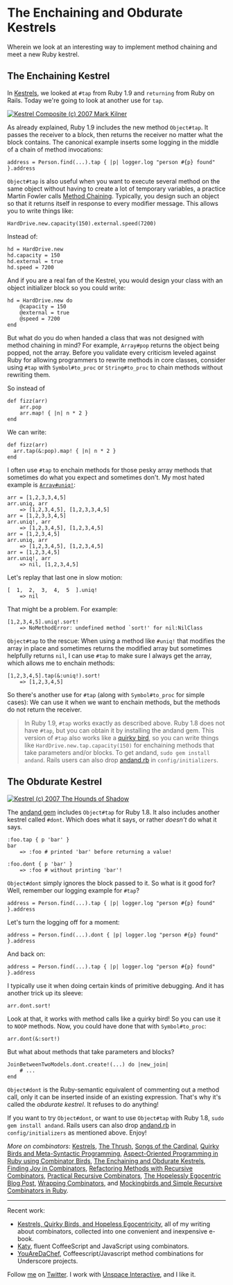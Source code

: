The Enchaining and Obdurate Kestrels
===

Wherein we look at an interesting way to implement method chaining and meet a new Ruby kestrel.

The Enchaining Kestrel
---

In [Kestrels](http://github.com/raganwald/homoiconic/tree/master/2008-10-29/kestrel.markdown#readme), we looked at `#tap` from Ruby 1.9 and `returning` from Ruby on Rails. Today we're going to look at another use for `tap`.

[![Kestrel Composite (c) 2007 Mark Kilner](http://farm3.static.flickr.com/2165/1902016010_6f007bf3f0.jpg)](http://flickr.com/photos/markkilner/1902016010/ "Kestrel Composite (c) 2007 Mark Kilner")

As already explained, Ruby 1.9 includes the new method `Object#tap`. It passes the receiver to a block, then returns the receiver no matter what the block contains. The canonical example inserts some logging in the middle of a chain of method invocations:

	address = Person.find(...).tap { |p| logger.log "person #{p} found" }.address

`Object#tap` is also useful when you want to execute several method on the same object without having to create a lot of temporary variables, a practice Martin Fowler calls [Method Chaining](http://martinfowler.com/dslwip/MethodChaining.html ""). Typically, you design such an object so that it returns itself in response to every modifier message. This allows you to write things like:

	HardDrive.new.capacity(150).external.speed(7200)

Instead of:

	hd = HardDrive.new
	hd.capacity = 150
	hd.external = true
	hd.speed = 7200

And if you are a real fan of the Kestrel, you would design your class with an object initializer block so you could write:

	hd = HardDrive.new do
		@capacity = 150
		@external = true
		@speed = 7200
	end

But what do you do when handed a class that was not designed with method chaining in mind? For example, `Array#pop` returns the object being popped, not the array. Before you validate every criticism leveled against Ruby for allowing programmers to rewrite methods in core classes, consider using `#tap` with `Symbol#to_proc` or `String#to_proc` to chain methods without rewriting them.

So instead of

	def fizz(arr)
		arr.pop
		arr.map! { |n| n * 2 }
	end

We can write:

	def fizz(arr)
	  arr.tap(&:pop).map! { |n| n * 2 }
	end

I often use `#tap` to enchain methods for those pesky array methods that sometimes do what you expect and sometimes don't. My most hated example is [`Array#uniq!`](http://ruby-doc.org/core/classes/Array.html#M002238 "Class: Array"):

	arr = [1,2,3,3,4,5]
	arr.uniq, arr
		=> [1,2,3,4,5], [1,2,3,3,4,5]
	arr = [1,2,3,3,4,5]
	arr.uniq!, arr
		=> [1,2,3,4,5], [1,2,3,4,5]
	arr = [1,2,3,4,5]
	arr.uniq, arr
		=> [1,2,3,4,5], [1,2,3,4,5]
	arr = [1,2,3,4,5]
	arr.uniq!, arr
		=> nil, [1,2,3,4,5]

Let's replay that last one in slow motion:

	[  1,  2,  3,  4,  5  ].uniq!
		=> nil

That might be a problem. For example:

	[1,2,3,4,5].uniq!.sort!
		=> NoMethodError: undefined method `sort!' for nil:NilClass

`Object#tap` to the rescue: When using a method like `#uniq!` that modifies the array in place and sometimes returns the modified array but sometimes helpfully returns `nil`, I can use `#tap` to make sure I always get the array, which allows me to enchain methods:

	[1,2,3,4,5].tap(&:uniq!).sort!
		=> [1,2,3,4,5]

So there's another use for `#tap` (along with `Symbol#to_proc` for simple cases): We can use it when we want to enchain methods, but the methods do not return the receiver.

> In Ruby 1.9, `#tap` works exactly as described above. Ruby 1.8 does not have `#tap`, but you can obtain it by installing the andand gem. This version of `#tap` also works like a [quirky bird](http://github.com/raganwald/homoiconic/tree/master/2008-11-04/quirky_birds_and_meta_syntactic_programming.markdown ""), so you can write things like `HardDrive.new.tap.capacity(150)` for enchaining methods that take parameters and/or blocks. To get andand, `sudo gem install andand`. Rails users can also drop [andand.rb](http:andand.rb) in `config/initializers`.

The Obdurate Kestrel
---

[![Kestrel (c) 2007 The Hounds of Shadow](http://farm3.static.flickr.com/2402/2115973156_f4fcfca811.jpg)](http://flickr.com/photos/thehoundsofshadow/2115973156/ "Kestrel (c) 2007 The Hounds of Shadow")

The [andand gem](http://github.com/raganwald/andand/tree "raganwald's andand") includes `Object#tap` for Ruby 1.8. It also includes another kestrel called `#dont`. Which does what it says, or rather *doesn't* do what it says.

	:foo.tap { p 'bar' }
	bar
		=> :foo # printed 'bar' before returning a value!
		
	:foo.dont { p 'bar' }
		=> :foo # without printing 'bar'!

`Object#dont` simply ignores the block passed to it. So what is it good for? Well, remember our logging example for `#tap`?

	address = Person.find(...).tap { |p| logger.log "person #{p} found" }.address

Let's turn the logging off for a moment:

	address = Person.find(...).dont { |p| logger.log "person #{p} found" }.address
	
And back on:

	address = Person.find(...).tap { |p| logger.log "person #{p} found" }.address

I typically use it when doing certain kinds of primitive debugging. And it has another trick up its sleeve:

	arr.dont.sort!

Look at that, it works with method calls like a quirky bird! So you can use it to `NOOP` methods. Now, you could have done that with `Symbol#to_proc`:

	arr.dont(&:sort!)
	
But what about methods that take parameters and blocks?

	JoinBetweenTwoModels.dont.create!(...) do |new_join|
		# ...
	end

`Object#dont` is the Ruby-semantic equivalent of commenting out a method call, only it can be inserted inside of an existing expression. That's why it's called the *obdurate kestrel*. It refuses to do anything!

If you want to try `Object#dont`, or want to use `Object#tap` with Ruby 1.8, `sudo gem install andand`. Rails users can also drop [andand.rb](http:andand.rb) in `config/initializers` as mentioned above. Enjoy!

_More on combinators_: [Kestrels](http://github.com/raganwald/homoiconic/tree/master/2008-10-29/kestrel.markdown#readme), [The Thrush](http://github.com/raganwald/homoiconic/tree/master/2008-10-30/thrush.markdown#readme), [Songs of the Cardinal](http://github.com/raganwald/homoiconic/tree/master/2008-10-31/songs_of_the_cardinal.markdown#readme), [Quirky Birds and Meta-Syntactic Programming](http://github.com/raganwald/homoiconic/tree/master/2008-11-04/quirky_birds_and_meta_syntactic_programming.markdown#readme), [Aspect-Oriented Programming in Ruby using Combinator Birds](http://github.com/raganwald/homoiconic/tree/master/2008-11-07/from_birds_that_compose_to_method_advice.markdown#readme), [The Enchaining and Obdurate Kestrels](http://github.com/raganwald/homoiconic/tree/master/2008-11-12/the_obdurate_kestrel.md#readme), [Finding Joy in Combinators](http://github.com/raganwald/homoiconic/tree/master/2008-11-16/joy.md#readme), [Refactoring Methods with Recursive Combinators](http://github.com/raganwald/homoiconic/tree/master/2008-11-23/recursive_combinators.md#readme), [Practical Recursive Combinators](http://github.com/raganwald/homoiconic/tree/master/2008-11-26/practical_recursive_combinators.md#readme), [The Hopelessly Egocentric Blog Post](http://github.com/raganwald/homoiconic/tree/master/2009-02-02/hopeless_egocentricity.md#readme), [Wrapping Combinators](http://github.com/raganwald/homoiconic/tree/master/2009-06-29/wrapping_combinators.md#readme), and [Mockingbirds and Simple Recursive Combinators in Ruby](https://github.com/raganwald/homoiconic/blob/master/2011/11/mockingbirds.md#readme).

---

Recent work:

* [Kestrels, Quirky Birds, and Hopeless Egocentricity](http://leanpub.com/combinators), all of my writing about combinators, collected into one convenient and inexpensive e-book.
* [Katy](http://github.com/raganwald/Katy), fluent CoffeeScript and JavaScript using combinators.
* [YouAreDaChef](http://github.com/raganwald/YouAreDaChef), Coffeescript/Javascript method combinations for Underscore projects.

Follow [me](http://reginald.braythwayt.com) on [Twitter](http://twitter.com/raganwald). I work with [Unspace Interactive](http://unspace.ca), and I like it.